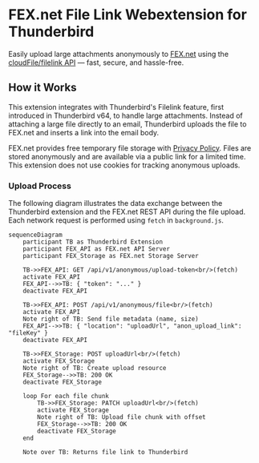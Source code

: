 # FEX.net File Link Webextension for Thunderbird

Easily upload large attachments anonymously to [FEX.net](https://fex.net/support) using the [cloudFile/filelink API](https://thunderbird-webextensions.readthedocs.io/en/latest/cloudFile.html) — fast, secure, and hassle-free.

## How it Works

This extension integrates with Thunderbird's Filelink feature, first introduced in Thunderbird v64, to handle large attachments. Instead of attaching a large file directly to an email, Thunderbird uploads the file to FEX.net and inserts a link into the email body.

FEX.net provides free temporary file storage with [Privacy Policy](https://fex.net/privacy-policy). Files are stored anonymously and are available via a public link for a limited time. This extension does not use cookies for tracking anonymous uploads.

### Upload Process

The following diagram illustrates the data exchange between the Thunderbird extension and the FEX.net REST API during the file upload. Each network request is performed using `fetch` in `background.js`.

```mermaid
sequenceDiagram
    participant TB as Thunderbird Extension
    participant FEX_API as FEX.net API Server
    participant FEX_Storage as FEX.net Storage Server

    TB->>FEX_API: GET /api/v1/anonymous/upload-token<br/>(fetch)
    activate FEX_API
    FEX_API-->>TB: { "token": "..." }
    deactivate FEX_API

    TB->>FEX_API: POST /api/v1/anonymous/file<br/>(fetch)
    activate FEX_API
    Note right of TB: Send file metadata (name, size)
    FEX_API-->>TB: { "location": "uploadUrl", "anon_upload_link": "fileKey" }
    deactivate FEX_API

    TB->>FEX_Storage: POST uploadUrl<br/>(fetch)
    activate FEX_Storage
    Note right of TB: Create upload resource
    FEX_Storage-->>TB: 200 OK
    deactivate FEX_Storage

    loop For each file chunk
        TB->>FEX_Storage: PATCH uploadUrl<br/>(fetch)
        activate FEX_Storage
        Note right of TB: Upload file chunk with offset
        FEX_Storage-->>TB: 200 OK
        deactivate FEX_Storage
    end

    Note over TB: Returns file link to Thunderbird
```

